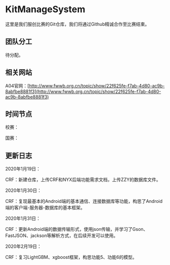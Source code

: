 # KitManageSystem

这里是我们服创比赛的Git仓库，我们将通过Github精诚合作至比赛结束。

## 团队分工

待分配。

## 相关网站

A04官网：[http://www.fwwb.org.cn/topic/show/22f625fe-f7ab-4d80-ac9b-8abfbe8881f3](http://www.fwwb.org.cn/topic/show/22f625fe-f7ab-4d80-ac9b-8abfbe8881f3)

## 时间节点

校赛：

国赛：

## 更新日志

2020年1月19日：

CRF：新建仓库，上传CRF和NYX后端功能需求文档，上传ZZY的数据库文件。<br>

2020年1月30日：

CRF：复现最基本的Android端的基本通信、连接数据库等功能，构思了Android端的客户端-服务器-数据库的基本框架。<br>

2020年1月31日：

CRF：更新Android端的数据传输形式，使用json传输，并学习了Gson、FastJSON、jackson等解析方式，在后续开发可以使用。<br>

2020年2月19日：

CRF：复习LightGBM、xgboost框架，构思功能5、功能6的模型。<br>

